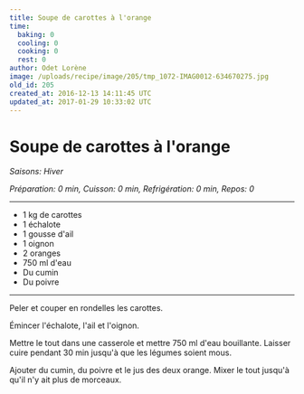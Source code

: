 ```yaml
---
title: Soupe de carottes à l'orange
time:
  baking: 0
  cooling: 0
  cooking: 0
  rest: 0
author: Odet Lorène
image: /uploads/recipe/image/205/tmp_1072-IMAG0012-634670275.jpg
old_id: 205
created_at: 2016-12-13 14:11:45 UTC
updated_at: 2017-01-29 10:33:02 UTC
---
```


# Soupe de carottes à l'orange



*Saisons: Hiver*

*Préparation: 0 min, Cuisson: 0 min, Refrigération: 0 min, Repos: 0*

---

- 1 kg de carottes
- 1 échalote
- 1 gousse d'ail
- 1 oignon
- 2 oranges
- 750 ml d'eau
- Du cumin
- Du poivre

---

Peler et couper en rondelles les carottes. 

Émincer l'échalote, l'ail et l'oignon.

Mettre le tout dans une casserole et mettre 750 ml d'eau bouillante. Laisser cuire pendant 30 min jusqu'à que les légumes soient mous.

Ajouter du cumin, du poivre et le jus des deux orange. Mixer le tout jusqu'à qu'il n'y ait plus de morceaux.
